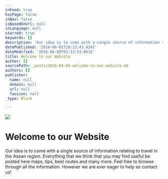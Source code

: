 ```yaml
---
inFeed: true
hasPage: false
inNav: false
isBasedOnUrl: null
inLanguage: null
starred: true
keywords: []
description: 'Our idea is to come with a single source of information relating to travel in the Asean region. Everything that we think that you may find useful be posted here maps, tips, best routes and many more. Feel free to browse through all the information. However we are ever eager to help so contact us!'
datePublished: '2016-06-01T10:12:43.424Z'
dateModified: '2016-04-08T03:13:53.863Z'
title: Welcome to our Website
author: []
sourcePath: _posts/2016-04-05-welcome-to-our-website.md
authors: []
publisher:
  name: null
  domain: null
  url: null
  favicon: null
_type: Blurb

---
```

![](https://the-grid-user-content.s3-us-west-2.amazonaws.com/d71135ff-2a0b-4cbe-9dc1-dd180cfb88da.jpg)

# Welcome to our Website

Our idea is to come with a single source of information relating to travel in the Asean region. Everything that we think that you may find useful be posted here maps, tips, best routes and many more. Feel free to browse through all the information. However we are ever eager to help so contact us!